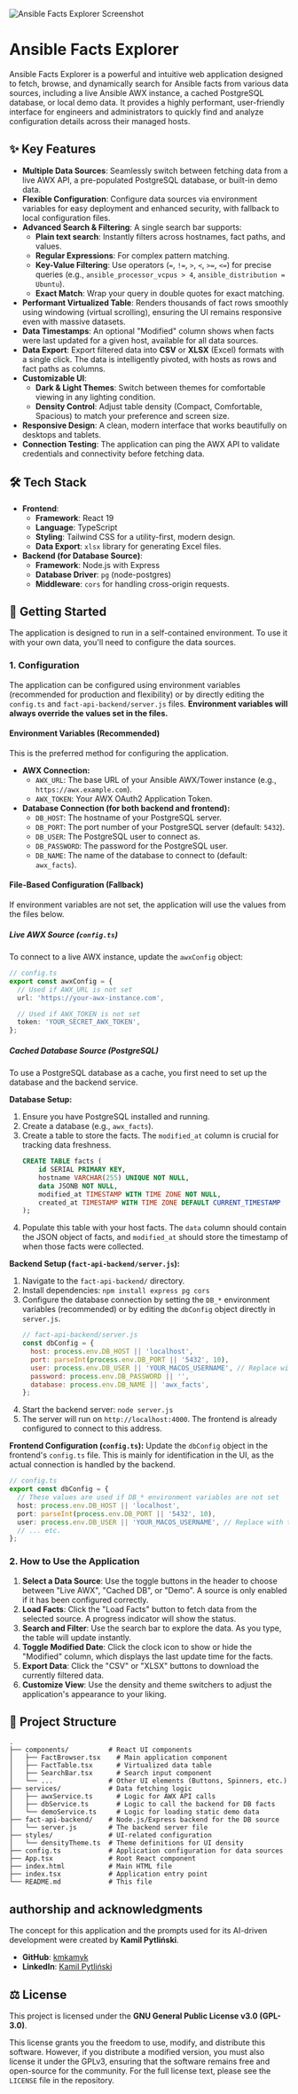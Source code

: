 ![Ansible Facts Explorer Screenshot](docs/app-screenshot.png)

# Ansible Facts Explorer

Ansible Facts Explorer is a powerful and intuitive web application designed to fetch, browse, and dynamically search for Ansible facts from various data sources, including a live Ansible AWX instance, a cached PostgreSQL database, or local demo data. It provides a highly performant, user-friendly interface for engineers and administrators to quickly find and analyze configuration details across their managed hosts.

## ✨ Key Features

- **Multiple Data Sources**: Seamlessly switch between fetching data from a live AWX API, a pre-populated PostgreSQL database, or built-in demo data.
- **Flexible Configuration**: Configure data sources via environment variables for easy deployment and enhanced security, with fallback to local configuration files.
- **Advanced Search & Filtering**: A single search bar supports:
  - **Plain text search**: Instantly filters across hostnames, fact paths, and values.
  - **Regular Expressions**: For complex pattern matching.
  - **Key-Value Filtering**: Use operators (`=`, `!=`, `>`, `<`, `>=`, `<=`) for precise queries (e.g., `ansible_processor_vcpus > 4`, `ansible_distribution = Ubuntu`).
  - **Exact Match**: Wrap your query in double quotes for exact matching.
- **Performant Virtualized Table**: Renders thousands of fact rows smoothly using windowing (virtual scrolling), ensuring the UI remains responsive even with massive datasets.
- **Data Timestamps**: An optional "Modified" column shows when facts were last updated for a given host, available for all data sources.
- **Data Export**: Export filtered data into **CSV** or **XLSX** (Excel) formats with a single click. The data is intelligently pivoted, with hosts as rows and fact paths as columns.
- **Customizable UI**:
  - **Dark & Light Themes**: Switch between themes for comfortable viewing in any lighting condition.
  - **Density Control**: Adjust table density (Compact, Comfortable, Spacious) to match your preference and screen size.
- **Responsive Design**: A clean, modern interface that works beautifully on desktops and tablets.
- **Connection Testing**: The application can ping the AWX API to validate credentials and connectivity before fetching data.

## 🛠️ Tech Stack

- **Frontend**:
  - **Framework**: React 19
  - **Language**: TypeScript
  - **Styling**: Tailwind CSS for a utility-first, modern design.
  - **Data Export**: `xlsx` library for generating Excel files.
- **Backend (for Database Source)**:
  - **Framework**: Node.js with Express
  - **Database Driver**: `pg` (node-postgres)
  - **Middleware**: `cors` for handling cross-origin requests.

## 🚀 Getting Started

The application is designed to run in a self-contained environment. To use it with your own data, you'll need to configure the data sources.

### 1. Configuration

The application can be configured using environment variables (recommended for production and flexibility) or by directly editing the `config.ts` and `fact-api-backend/server.js` files. **Environment variables will always override the values set in the files.**

#### Environment Variables (Recommended)

This is the preferred method for configuring the application.

-   **AWX Connection:**
    -   `AWX_URL`: The base URL of your Ansible AWX/Tower instance (e.g., `https://awx.example.com`).
    -   `AWX_TOKEN`: Your AWX OAuth2 Application Token.
-   **Database Connection (for both backend and frontend):**
    -   `DB_HOST`: The hostname of your PostgreSQL server.
    -   `DB_PORT`: The port number of your PostgreSQL server (default: `5432`).
    -   `DB_USER`: The PostgreSQL user to connect as.
    -   `DB_PASSWORD`: The password for the PostgreSQL user.
    -   `DB_NAME`: The name of the database to connect to (default: `awx_facts`).

#### File-Based Configuration (Fallback)

If environment variables are not set, the application will use the values from the files below.

##### Live AWX Source (`config.ts`)

To connect to a live AWX instance, update the `awxConfig` object:

```typescript
// config.ts
export const awxConfig = {
  // Used if AWX_URL is not set
  url: 'https://your-awx-instance.com',

  // Used if AWX_TOKEN is not set
  token: 'YOUR_SECRET_AWX_TOKEN',
};
```

##### Cached Database Source (PostgreSQL)

To use a PostgreSQL database as a cache, you first need to set up the database and the backend service.

**Database Setup:**
1.  Ensure you have PostgreSQL installed and running.
2.  Create a database (e.g., `awx_facts`).
3.  Create a table to store the facts. The `modified_at` column is crucial for tracking data freshness.
    ```sql
    CREATE TABLE facts (
        id SERIAL PRIMARY KEY,
        hostname VARCHAR(255) UNIQUE NOT NULL,
        data JSONB NOT NULL,
        modified_at TIMESTAMP WITH TIME ZONE NOT NULL,
        created_at TIMESTAMP WITH TIME ZONE DEFAULT CURRENT_TIMESTAMP
    );
    ```
4.  Populate this table with your host facts. The `data` column should contain the JSON object of facts, and `modified_at` should store the timestamp of when those facts were collected.

**Backend Setup (`fact-api-backend/server.js`):**
1.  Navigate to the `fact-api-backend/` directory.
2.  Install dependencies: `npm install express pg cors`
3.  Configure the database connection by setting the `DB_*` environment variables (recommended) or by editing the `dbConfig` object directly in `server.js`.
    ```javascript
    // fact-api-backend/server.js
    const dbConfig = {
      host: process.env.DB_HOST || 'localhost',
      port: parseInt(process.env.DB_PORT || '5432', 10),
      user: process.env.DB_USER || 'YOUR_MACOS_USERNAME', // Replace with the output of `whoami`
      password: process.env.DB_PASSWORD || '',
      database: process.env.DB_NAME || 'awx_facts',
    };
    ```
4.  Start the backend server: `node server.js`
5.  The server will run on `http://localhost:4000`. The frontend is already configured to connect to this address.

**Frontend Configuration (`config.ts`):**
Update the `dbConfig` object in the frontend's `config.ts` file. This is mainly for identification in the UI, as the actual connection is handled by the backend.

```typescript
// config.ts
export const dbConfig = {
  // These values are used if DB_* environment variables are not set
  host: process.env.DB_HOST || 'localhost',
  port: parseInt(process.env.DB_PORT || '5432', 10),
  user: process.env.DB_USER || 'YOUR_MACOS_USERNAME', // Replace with the output of `whoami`
  // ... etc.
};
```

### 2. How to Use the Application

1.  **Select a Data Source**: Use the toggle buttons in the header to choose between "Live AWX", "Cached DB", or "Demo". A source is only enabled if it has been configured correctly.
2.  **Load Facts**: Click the "Load Facts" button to fetch data from the selected source. A progress indicator will show the status.
3.  **Search and Filter**: Use the search bar to explore the data. As you type, the table will update instantly.
4.  **Toggle Modified Date**: Click the clock icon to show or hide the "Modified" column, which displays the last update time for the facts.
5.  **Export Data**: Click the "CSV" or "XLSX" buttons to download the currently filtered data.
6.  **Customize View**: Use the density and theme switchers to adjust the application's appearance to your liking.

## 📁 Project Structure

```
.
├── components/          # React UI components
│   ├── FactBrowser.tsx    # Main application component
│   ├── FactTable.tsx      # Virtualized data table
│   ├── SearchBar.tsx      # Search input component
│   └── ...              # Other UI elements (Buttons, Spinners, etc.)
├── services/            # Data fetching logic
│   ├── awxService.ts      # Logic for AWX API calls
│   ├── dbService.ts       # Logic to call the backend for DB facts
│   └── demoService.ts     # Logic for loading static demo data
├── fact-api-backend/    # Node.js/Express backend for the DB source
│   └── server.js        # The backend server file
├── styles/              # UI-related configuration
│   └── densityTheme.ts  # Theme definitions for UI density
├── config.ts            # Application configuration for data sources
├── App.tsx              # Root React component
├── index.html           # Main HTML file
├── index.tsx            # Application entry point
└── README.md            # This file
```

##  authorship and acknowledgments

The concept for this application and the prompts used for its AI-driven development were created by **Kamil Pytliński**.

-   **GitHub**: [kmkamyk](https://github.com/kmkamyk)
-   **LinkedIn**: [Kamil Pytliński](https://www.linkedin.com/in/kamil-pytli%C5%84ski-68ba44119/)

## ⚖️ License

This project is licensed under the **GNU General Public License v3.0 (GPL-3.0)**.

This license grants you the freedom to use, modify, and distribute this software. However, if you distribute a modified version, you must also license it under the GPLv3, ensuring that the software remains free and open-source for the community. For the full license text, please see the `LICENSE` file in the repository.